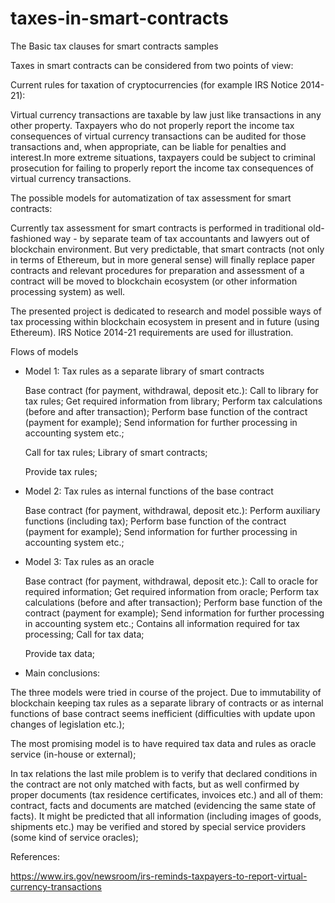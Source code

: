# taxes-in-smart-contracts

The Basic tax clauses for smart contracts samples

Taxes in smart contracts can be considered from two points of view:

Current rules for taxation of cryptocurrencies (for example IRS Notice 2014-21):

Virtual currency transactions are taxable by law just like transactions in any other property. Taxpayers who do not properly report the income tax consequences of virtual currency transactions can be audited for those transactions and, when appropriate, can be liable for penalties and interest.In more extreme situations, taxpayers could be subject to criminal prosecution for failing to properly report the income tax consequences of virtual currency transactions. 

The possible models for automatization of tax assessment for smart contracts:

Currently tax assessment for smart contracts is performed in traditional old-fashioned way - by separate team of tax accountants and lawyers out of blockchain environment. But very predictable, that smart contracts (not only in terms of Ethereum, but in more general sense) will finally replace paper contracts and relevant procedures for preparation and assessment of a contract will be moved to blockchain ecosystem (or other information processing system) as well.

The presented project is dedicated to research and model possible ways of tax processing within blockchain ecosystem in present and in future (using Ethereum). IRS Notice 2014-21 requirements are used for illustration.

Flows of models

- Model 1: Tax rules as a separate library of smart contracts

  Base contract (for payment, withdrawal, deposit etc.):
  Call to library for tax rules;
  Get required information from library;
  Perform tax calculations (before and after transaction);
  Perform base function of the contract (payment for example);
  Send information for further processing in accounting system etc.;

  Call for tax rules;
  Library of smart contracts;

  Provide tax rules;

- Model 2: Tax rules as internal functions of the base contract

  Base contract (for payment, withdrawal, deposit etc.):
  Perform auxiliary functions (including tax);
  Perform base function of the contract (payment for example);
  Send information for further processing in accounting system etc.;


- Model 3: Tax rules as an oracle

  Base contract (for payment, withdrawal, deposit etc.):
  Call to oracle for required information;
  Get required information from oracle;
  Perform tax calculations (before and after transaction);
  Perform base function of the contract (payment for example);
  Send information for further processing in accounting system etc.;
  Contains all information required for tax processing;
  Call for tax data;

  Provide tax data;

- Main conclusions:

The three models were tried in course of the project. Due to immutability of blockchain keeping tax rules as a separate library of contracts or as  internal functions of base contract seems inefficient (difficulties with update upon changes of legislation etc.);

The most promising model is to have required tax data and rules as oracle service (in-house or external);

In tax relations the last mile problem is to verify that declared conditions in the contract are not only matched with facts, but as well confirmed by proper documents (tax residence certificates, invoices etc.) and all of them: contract, facts and documents are matched (evidencing the same state of facts). It might be predicted that all information (including images of goods, shipments etc.) may be verified and stored by special service providers (some kind of service oracles);



References:

https://www.irs.gov/newsroom/irs-reminds-taxpayers-to-report-virtual-currency-transactions
